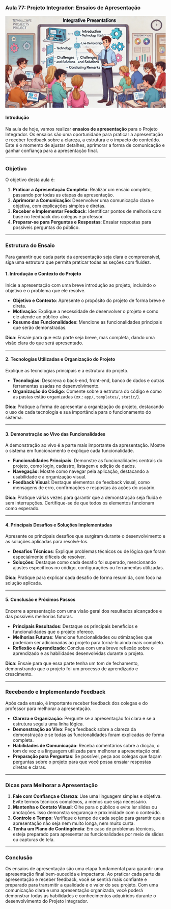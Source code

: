 ### Aula 77: Projeto Integrador: Ensaios de Apresentação
![](./assets/77.jpeg)
#### Introdução

Na aula de hoje, vamos realizar **ensaios de apresentação** para o Projeto Integrador. Os ensaios são uma oportunidade para praticar a apresentação e receber feedback sobre a clareza, a estrutura e o impacto do conteúdo. Este é o momento de ajustar detalhes, aprimorar a forma de comunicação e ganhar confiança para a apresentação final.

---

### Objetivo

O objetivo desta aula é:

1. **Praticar a Apresentação Completa**: Realizar um ensaio completo, passando por todas as etapas da apresentação.
2. **Aprimorar a Comunicação**: Desenvolver uma comunicação clara e objetiva, com explicações simples e diretas.
3. **Receber e Implementar Feedback**: Identificar pontos de melhoria com base no feedback dos colegas e professor.
4. **Preparar-se para Perguntas e Respostas**: Ensaiar respostas para possíveis perguntas do público.

---

### Estrutura do Ensaio

Para garantir que cada parte da apresentação seja clara e compreensível, siga uma estrutura que permita praticar todas as seções com fluidez.

#### 1. Introdução e Contexto do Projeto

Inicie a apresentação com uma breve introdução ao projeto, incluindo o objetivo e o problema que ele resolve.

- **Objetivo e Contexto**: Apresente o propósito do projeto de forma breve e direta.
- **Motivação**: Explique a necessidade de desenvolver o projeto e como ele atende ao público-alvo.
- **Resumo das Funcionalidades**: Mencione as funcionalidades principais que serão demonstradas.

**Dica**: Ensaie para que esta parte seja breve, mas completa, dando uma visão clara do que será apresentado.

---

#### 2. Tecnologias Utilizadas e Organização do Projeto

Explique as tecnologias principais e a estrutura do projeto.

- **Tecnologias**: Descreva o back-end, front-end, banco de dados e outras ferramentas usadas no desenvolvimento.
- **Organização do Código**: Comente sobre a estrutura do código e como as pastas estão organizadas (ex.: `app/`, `templates/`, `static/`).

**Dica**: Pratique a forma de apresentar a organização do projeto, destacando o uso de cada tecnologia e sua importância para o funcionamento do sistema.

---

#### 3. Demonstração ao Vivo das Funcionalidades

A demonstração ao vivo é a parte mais importante da apresentação. Mostre o sistema em funcionamento e explique cada funcionalidade.

- **Funcionalidades Principais**: Demonstre as funcionalidades centrais do projeto, como login, cadastro, listagem e edição de dados.
- **Navegação**: Mostre como navegar pela aplicação, destacando a usabilidade e a organização visual.
- **Feedback Visual**: Destaque elementos de feedback visual, como mensagens de erro, confirmações e respostas às ações do usuário.

**Dica**: Pratique várias vezes para garantir que a demonstração seja fluida e sem interrupções. Certifique-se de que todos os elementos funcionam como esperado.

---

#### 4. Principais Desafios e Soluções Implementadas

Apresente os principais desafios que surgiram durante o desenvolvimento e as soluções aplicadas para resolvê-los.

- **Desafios Técnicos**: Explique problemas técnicos ou de lógica que foram especialmente difíceis de resolver.
- **Soluções**: Destaque como cada desafio foi superado, mencionando ajustes específicos no código, configurações ou ferramentas utilizadas.

**Dica**: Pratique para explicar cada desafio de forma resumida, com foco na solução aplicada.

---

#### 5. Conclusão e Próximos Passos

Encerre a apresentação com uma visão geral dos resultados alcançados e das possíveis melhorias futuras.

- **Principais Resultados**: Destaque os principais benefícios e funcionalidades que o projeto oferece.
- **Melhorias Futuras**: Mencione funcionalidades ou otimizações que poderiam ser adicionadas ao projeto para torná-lo ainda mais completo.
- **Reflexão e Aprendizado**: Conclua com uma breve reflexão sobre o aprendizado e as habilidades desenvolvidas durante o projeto.

**Dica**: Ensaie para que essa parte tenha um tom de fechamento, demonstrando que o projeto foi um processo de aprendizado e crescimento.

---

### Recebendo e Implementando Feedback

Após cada ensaio, é importante receber feedback dos colegas e do professor para melhorar a apresentação.

- **Clareza e Organização**: Pergunte se a apresentação foi clara e se a estrutura seguiu uma linha lógica.
- **Demonstração ao Vivo**: Peça feedback sobre a clareza da demonstração e se todas as funcionalidades foram explicadas de forma completa.
- **Habilidades de Comunicação**: Receba comentários sobre a dicção, o tom de voz e a linguagem utilizada para melhorar a apresentação oral.
- **Preparação para Perguntas**: Se possível, peça aos colegas que façam perguntas sobre o projeto para que você possa ensaiar respostas diretas e claras.

---

### Dicas para Melhorar a Apresentação

1. **Fale com Confiança e Clareza**: Use uma linguagem simples e objetiva. Evite termos técnicos complexos, a menos que seja necessário.
2. **Mantenha o Contato Visual**: Olhe para o público e evite ler slides ou anotações. Isso demonstra segurança e proximidade com o conteúdo.
3. **Controle o Tempo**: Verifique o tempo de cada seção para garantir que a apresentação não seja nem muito longa, nem muito curta.
4. **Tenha um Plano de Contingência**: Em caso de problemas técnicos, esteja preparado para apresentar as funcionalidades por meio de slides ou capturas de tela.

---

### Conclusão

Os ensaios de apresentação são uma etapa fundamental para garantir uma apresentação final bem-sucedida e impactante. Ao praticar cada parte da apresentação e receber feedback, você se sentirá mais confiante e preparado para transmitir a qualidade e o valor do seu projeto. Com uma comunicação clara e uma apresentação organizada, você poderá demonstrar todas as habilidades e conhecimentos adquiridos durante o desenvolvimento do Projeto Integrador.